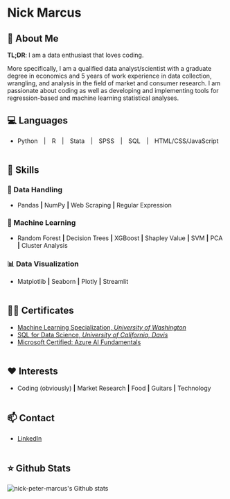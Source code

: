 # Nick Marcus

## 🤖 About Me
**TL;DR**: I am a data enthusiast that loves coding. 

More specifically, I am a qualified data analyst/scientist with a graduate degree in economics and 5 years of work experience in data collection, wrangling, and analysis in the field of market and consumer research. I am passionate about coding as well as developing and implementing tools for regression-based and machine learning statistical analyses.


## 💻 Languages
- Python&emsp;|&emsp;R&emsp;|&emsp;Stata&emsp;|&emsp;SPSS&emsp;|&emsp;SQL&emsp;|&emsp;HTML/CSS/JavaScript
<br><br>

## 💪 Skills
### 🔭 Data Handling
- Pandas **|** NumPy **|** Web Scraping **|** Regular Expression

### 🧠 Machine Learning
- Random Forest **|** Decision Trees **|** XGBoost **|** Shapley Value **|** SVM **|** PCA **|** Cluster Analysis
    
### 📊 Data Visualization
- Matplotlib **|** Seaborn **|** Plotly **|** Streamlit
<br><br>

## 🧑‍🎓 Certificates
- [Machine Learning Specialization, _University of Washington_](https://coursera.org/share/0397967b1f8a24857f47cb356cc49cba)
- [SQL for Data Science, _University of California, Davis_](https://coursera.org/share/a074f48e20659e44a430ac23a3249063)
- [Microsoft Certified: Azure AI Fundamentals](https://learn.microsoft.com/en-us/users/nickmarcus-2357/credentials/93bbef105bc92043)
<br><br>

## ❤️ Interests
- Coding (obviously) **|** Market Research **|** Food **|** Guitars **|** Technology
<br><br>

## 📫 Contact
- [LinkedIn](https://www.linkedin.com/in/nick-peter-marcus/)
<br><br>

## ⭐ Github Stats
![nick-peter-marcus's Github stats](https://github-readme-stats.vercel.app/api?username=nick-peter-marcus&show_icons=true)



<!--
**nick-peter-marcus/nick-peter-marcus** is a ✨ _special_ ✨ repository because its `README.md` (this file) appears on your GitHub profile.

Here are some ideas to get you started:

- 🔭 I’m currently working on ...
- 🌱 I’m currently learning ...
- 👯 I’m looking to collaborate on ...
- 🤔 I’m looking for help with ...
- 💬 Ask me about ...
- 📫 How to reach me: ...
- 😄 Pronouns: ...
- ⚡ Fun fact: ...
- 👤🎨🎯🛠️⚙️📚
-->
